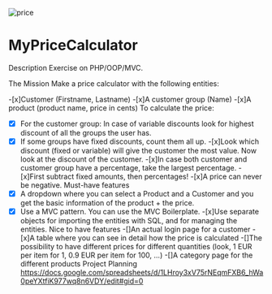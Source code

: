 ![price](https://user-images.githubusercontent.com/68239365/122572944-89a12d00-d04e-11eb-83f9-ac0cc65a719c.png)
# MyPriceCalculator

Description
Exercise on PHP/OOP/MVC.

The Mission
Make a price calculator with the following entities:

 -[x]Customer (Firstname, Lastname)
 -[x]A customer group (Name)
 -[x]A product (product name, price in cents)
To calculate the price:
-[x] For the customer group: In case of variable discounts look for highest discount of all the groups the user has.
-[x] If some groups have fixed discounts, count them all up.
 -[x]Look which discount (fixed or variable) will give the customer the most value.
 Now look at the discount of the customer.
 -[x]In case both customer and customer group have a percentage, take the largest percentage.
 -[x]First subtract fixed amounts, then percentages!
 -[x]A price can never be negative.
Must-have features
-[x] A dropdown where you can select a Product and a Customer and you get the basic information of the product + the price.
-[x] Use a MVC pattern. You can use the MVC Boilerplate.
 -[x]Use separate objects for importing the entities with SQL, and for managing the entities.
Nice to have features
 -[]An actual login page for a customer
 -[x]A table where you can see in detail how the price is calculated
 -[]The possibility to have different prices for different quantities (look, 1 EUR per item for 1, 0.9 EUR per item for 100, ...)
 -[]A category page for the different products
Project Planning
https://docs.google.com/spreadsheets/d/1LHroy3xV75rNEqmFXB6_hWa0peYXtfiK977wq8n6VDY/edit#gid=0
